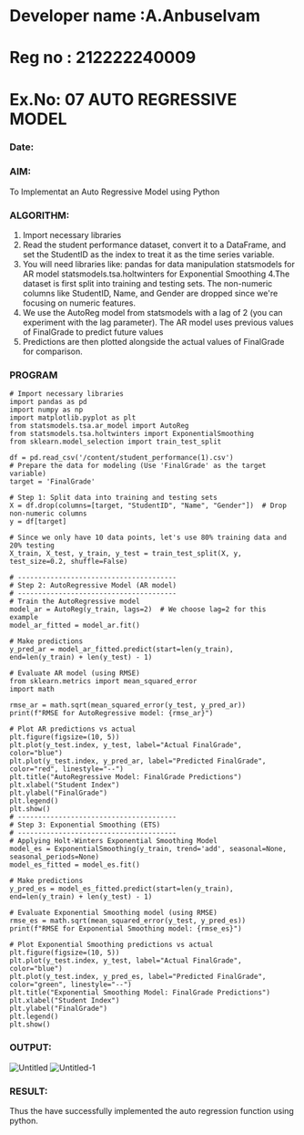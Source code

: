 # Developer name :A.Anbuselvam
# Reg no : 212222240009
# Ex.No: 07                                       AUTO REGRESSIVE MODEL
### Date: 
### AIM:
To Implementat an Auto Regressive Model using Python
### ALGORITHM:
1. Import necessary libraries
2. Read the student performance dataset, convert it to a DataFrame, and set the StudentID as the index to treat it as the time series variable.
3. You will need libraries like: pandas for data manipulation statsmodels for AR model statsmodels.tsa.holtwinters for Exponential Smoothing
4.The dataset is first split into training and testing sets. The non-numeric columns like StudentID, Name, and Gender are dropped since we're focusing on numeric features.
5. We use the AutoReg model from statsmodels with a lag of 2 (you can experiment with the lag parameter). The AR model uses previous values of FinalGrade to predict future values
6.  Predictions are then plotted alongside the actual values of FinalGrade for comparison.
### PROGRAM
```
# Import necessary libraries
import pandas as pd
import numpy as np
import matplotlib.pyplot as plt
from statsmodels.tsa.ar_model import AutoReg
from statsmodels.tsa.holtwinters import ExponentialSmoothing
from sklearn.model_selection import train_test_split

df = pd.read_csv('/content/student_performance(1).csv')
# Prepare the data for modeling (Use 'FinalGrade' as the target variable)
target = 'FinalGrade'

# Step 1: Split data into training and testing sets
X = df.drop(columns=[target, "StudentID", "Name", "Gender"])  # Drop non-numeric columns
y = df[target]

# Since we only have 10 data points, let's use 80% training data and 20% testing
X_train, X_test, y_train, y_test = train_test_split(X, y, test_size=0.2, shuffle=False)

# ---------------------------------------
# Step 2: AutoRegressive Model (AR model)
# ---------------------------------------
# Train the AutoRegressive model
model_ar = AutoReg(y_train, lags=2)  # We choose lag=2 for this example
model_ar_fitted = model_ar.fit()

# Make predictions
y_pred_ar = model_ar_fitted.predict(start=len(y_train), end=len(y_train) + len(y_test) - 1)

# Evaluate AR model (using RMSE)
from sklearn.metrics import mean_squared_error
import math

rmse_ar = math.sqrt(mean_squared_error(y_test, y_pred_ar))
print(f"RMSE for AutoRegressive model: {rmse_ar}")

# Plot AR predictions vs actual
plt.figure(figsize=(10, 5))
plt.plot(y_test.index, y_test, label="Actual FinalGrade", color="blue")
plt.plot(y_test.index, y_pred_ar, label="Predicted FinalGrade", color="red", linestyle="--")
plt.title("AutoRegressive Model: FinalGrade Predictions")
plt.xlabel("Student Index")
plt.ylabel("FinalGrade")
plt.legend()
plt.show()
# ---------------------------------------
# Step 3: Exponential Smoothing (ETS)
# ---------------------------------------
# Applying Holt-Winters Exponential Smoothing Model
model_es = ExponentialSmoothing(y_train, trend='add', seasonal=None, seasonal_periods=None)
model_es_fitted = model_es.fit()

# Make predictions
y_pred_es = model_es_fitted.predict(start=len(y_train), end=len(y_train) + len(y_test) - 1)

# Evaluate Exponential Smoothing model (using RMSE)
rmse_es = math.sqrt(mean_squared_error(y_test, y_pred_es))
print(f"RMSE for Exponential Smoothing model: {rmse_es}")

# Plot Exponential Smoothing predictions vs actual
plt.figure(figsize=(10, 5))
plt.plot(y_test.index, y_test, label="Actual FinalGrade", color="blue")
plt.plot(y_test.index, y_pred_es, label="Predicted FinalGrade", color="green", linestyle="--")
plt.title("Exponential Smoothing Model: FinalGrade Predictions")
plt.xlabel("Student Index")
plt.ylabel("FinalGrade")
plt.legend()
plt.show()
```
### OUTPUT:
![Untitled](https://github.com/user-attachments/assets/4260702f-7e60-4e1a-b277-43476a183aef)
![Untitled-1](https://github.com/user-attachments/assets/f27222c1-ba91-4478-87d9-dfa117f92890)
### RESULT:
Thus the have successfully implemented the auto regression function using python.
